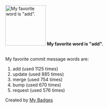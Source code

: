 <img src="https://my-badges.github.io/my-badges/favorite-word.png" alt="My favorite word is &quot;add&quot;." title="My favorite word is &quot;add&quot;." width="128">
<strong>My favorite word is &quot;add&quot;.</strong>
<br><br>

My favorite commit message words are:

1. add (used 1125 times)
2. update (used 885 times)
3. merge (used 754 times)
4. bump (used 670 times)
5. request (used 576 times)


Created by <a href="https://github.com/my-badges/my-badges">My Badges</a>
